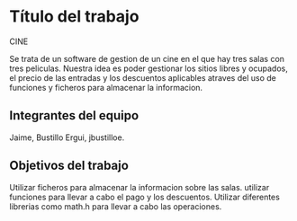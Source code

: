 # Título del trabajo
CINE  

Se trata de un software de gestion de un cine en el que hay tres salas con tres peliculas.
Nuestra idea es poder gestionar los sitios libres y ocupados, el precio de las entradas y los descuentos aplicables atraves del uso de funciones y ficheros para almacenar la informacion.
## Integrantes del equipo

Jaime, Bustillo Ergui, jbustilloe.


## Objetivos del trabajo
Utilizar ficheros para almacenar la informacion sobre las salas.
utilizar funciones para llevar a cabo el pago y los descuentos.
Utilizar diferentes librerias como math.h para llevar a cabo las operaciones.
